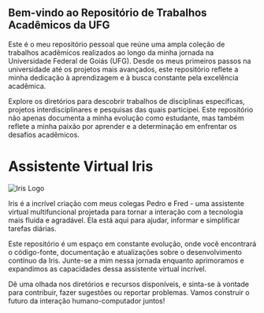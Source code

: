 ## Bem-vindo ao Repositório de Trabalhos Acadêmicos da UFG

Este é o meu repositório pessoal que reúne uma ampla coleção de trabalhos acadêmicos realizados ao longo da minha jornada na Universidade Federal de Goiás (UFG). Desde os meus primeiros passos na universidade até os projetos mais avançados, este repositório reflete a minha dedicação à aprendizagem e à busca constante pela excelência acadêmica. 

Explore os diretórios para descobrir trabalhos de disciplinas específicas, projetos interdisciplinares e pesquisas das quais participei. Este repositório não apenas documenta a minha evolução como estudante, mas também reflete a minha paixão por aprender e a determinação em enfrentar os desafios acadêmicos.

# Assistente Virtual Iris

![Iris Logo](https://github.com/marcospaulo429/Projetos-UFG/blob/main/Iris%20-%20Assistente%20Virtual%20Inteligente/iris_carregamento.png)

Iris é a incrível criação com meus colegas Pedro e Fred - uma assistente virtual multifuncional projetada para tornar a interação com a tecnologia mais fluida e agradável. Ela está aqui para ajudar, informar e simplificar tarefas diárias.

Este repositório é um espaço em constante evolução, onde você encontrará o código-fonte, documentação e atualizações sobre o desenvolvimento contínuo da Iris. Junte-se a mim nessa jornada enquanto aprimoramos e expandimos as capacidades dessa assistente virtual incrível.

Dê uma olhada nos diretórios e recursos disponíveis, e sinta-se à vontade para contribuir, fazer sugestões ou reportar problemas. Vamos construir o futuro da interação humano-computador juntos!
